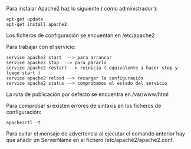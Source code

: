 Para instalar Apache2 haz lo siguiente ( como administrador ):

```
apt-get update
apt-get install apache2
```

Los ficheros de configuración se encuentan en /etc/apache2

Para trabajar con el servicio:

```
service apache2 start  --> para arrancar
service apache2 stop  --> para pararlo
service apache2 restart --> reinicia ( equivalente a hacer stop y luego start )
service apache2 reload --> recargar la configuración
service apache2 status --> comprobamos el estado del servicio
```

La ruta de publicación por defecto se encuentra en /var/www/html

Para comprobar si existen errores de sintaxis en los ficheros de configuración:

```
apache2ctl -t
```

Para evitar el mensaje de advertencia al ejecutar el comando anterior hay que añadir un ServerName en el fichero /etc/apache2/apache2.conf. 
